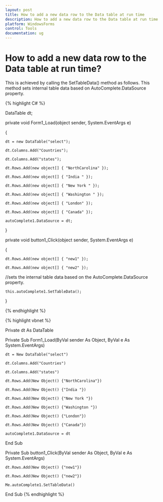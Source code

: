 ```yaml
---
layout: post
title: How to add a new data row to the Data table at run time
description: How to add a new data row to the Data table at run time
platform: WindowsForms
control: Tools
documentation: ug
---
```



# How to add a new data row to the Data table at run time?

This is achieved by calling the SetTableData() method as follows. This method sets internal table data based on AutoComplete.DataSource property.



{% highlight C# %}


DataTable dt;

private void Form1_Load(object sender, System.EventArgs e)

{

    dt = new DataTable("select");

    dt.Columns.Add("Countries");

    dt.Columns.Add("states");

    dt.Rows.Add(new object[] { "NorthCarolina" });

    dt.Rows.Add(new object[] { "India " });

    dt.Rows.Add(new object[] { "New York " });

    dt.Rows.Add(new object[] { "Washington " });

    dt.Rows.Add(new object[] { "London" });

    dt.Rows.Add(new object[] { "Canada" });

    autoComplete1.DataSource = dt;

}



private void button1_Click(object sender, System.EventArgs e)

{

    dt.Rows.Add(new object[] { "new1" });

    dt.Rows.Add(new object[] { "new2" });



   //sets the internal table data based on the AutoComplete.DataSource property. 

    this.autoComplete1.SetTableData();

}

{% endhighlight %}


{% highlight vbnet %}


Private dt As DataTable



Private Sub Form1_Load(ByVal sender As Object, ByVal e As System.EventArgs)

    dt = New DataTable("select")

    dt.Columns.Add("Countries")

    dt.Columns.Add("states")

    dt.Rows.Add(New Object() {"NorthCarolina"})

    dt.Rows.Add(New Object() {"India "})

    dt.Rows.Add(New Object() {"New York "})

    dt.Rows.Add(New Object() {"Washington "})

    dt.Rows.Add(New Object() {"London"})

    dt.Rows.Add(New Object() {"Canada"})

    autoComplete1.DataSource = dt

End Sub



Private Sub button1_Click(ByVal sender As Object, ByVal e As System.EventArgs)

    dt.Rows.Add(New Object() {"new1"})

    dt.Rows.Add(New Object() {"new2"})

    Me.autoComplete1.SetTableData()

End Sub
{% endhighlight %}